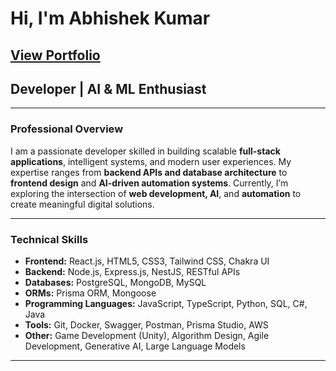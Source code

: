 # Hi, I'm Abhishek Kumar 
## [View Portfolio](https://abhi13.vercel.app/)

## Developer | AI & ML Enthusiast 

---

###  Professional Overview

I am a passionate developer skilled in building scalable **full-stack applications**, intelligent systems, and modern user experiences. My expertise ranges from **backend APIs and database architecture** to **frontend design** and **AI-driven automation systems**. Currently, I’m exploring the intersection of **web development, AI**, and **automation** to create meaningful digital solutions.

---

###  Technical Skills

- **Frontend:** React.js, HTML5, CSS3, Tailwind CSS, Chakra UI  
- **Backend:** Node.js, Express.js, NestJS, RESTful APIs  
- **Databases:** PostgreSQL, MongoDB, MySQL  
- **ORMs:** Prisma ORM, Mongoose  
- **Programming Languages:** JavaScript, TypeScript, Python, SQL, C#, Java  
- **Tools:** Git, Docker, Swagger, Postman, Prisma Studio, AWS   
- **Other:** Game Development (Unity), Algorithm Design, Agile Development, Generative AI, Large Language Models  

---


